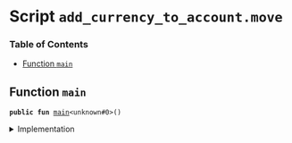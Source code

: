 
<a name="SCRIPT"></a>

# Script `add_currency_to_account.move`

### Table of Contents

-  [Function `main`](#SCRIPT_main)



<a name="SCRIPT_main"></a>

## Function `main`



<pre><code><b>public</b> <b>fun</b> <a href="#SCRIPT_main">main</a>&lt;unknown#0&gt;()
</code></pre>



<details>
<summary>Implementation</summary>


<pre><code><b>fun</b> <a href="#SCRIPT_main">main</a>&lt;Currency&gt;() {
    <a href="../../modules/doc/libra_account.md#0x0_LibraAccount_add_currency">LibraAccount::add_currency</a>&lt;Currency&gt;();
}
</code></pre>



</details>
